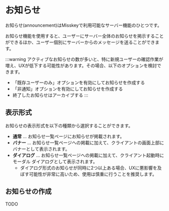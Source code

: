# お知らせ

お知らせ(announcement)はMisskeyで利用可能なサーバー機能のひとつです。

お知らせ機能を使用すると、ユーザーにサーバー全体のお知らせを掲示することができるほか、ユーザー個別にサーバーからのメッセージを送ることができます。

:::warning
アクティブなお知らせの数が多いと、特に新規ユーザーの確認作業が増え、UXが低下する可能性があります。その場合、以下のオプションを検討できます。

- 「既存ユーザーのみ」オプションを有効にしてお知らせを作成する
- 「非通知」オプションを有効にしてお知らせを作成する
- 終了したお知らせはアーカイブする
  :::

## 表示形式

お知らせの表示形式を以下の種類から選択することができます。

- **通常** ... お知らせ一覧ページにお知らせが掲載されます。
- **バナー** ... お知らせ一覧ページへの掲載に加えて、クライアントの画面上部にバナーとして表示されます。
- **ダイアログ** ... お知らせ一覧ページへの掲載に加えて、クライアント起動時にモーダル ダイアログとして表示されます。
  - ダイアログ形式のお知らせが同時に2つ以上ある場合、UXに悪影響を及ぼす可能性が非常に高いため、使用は慎重に行うことを推奨します。

## お知らせの作成

TODO

